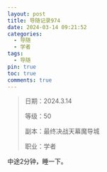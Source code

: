 ```yaml
---
layout: post
title: 导随记录974
date: 2024-03-14 09:21:52
categories:
  - 导随
  - 学者
tags:
  - 导随
pin: true
toc: true
comments: true
---
```

> 日期：2024.3.14
>
> 等级：50
>
> 副本：最终决战天幕魔导城
>
> 职业：学者

中途2分钟，睡一下。